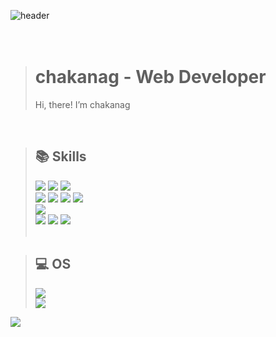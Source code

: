 ![header](https://capsule-render.vercel.app/api?type=wave&color=0:f7cac9,100:92a8d1&height=160&section=header&text=Hi,%20I'm%20chakanag!&fontAlign=50&fontAlignY=70&fontSize=90&fontColor=000000)
<br/><br/><br/>
> # chakanag - Web Developer
> Hi, there! I’m chakanag

<br/>

> ## 📚 Skills
><img src="https://img.shields.io/badge/Java-007396?style=flat-square&logo=Java&logoColor=white"/></a>
><img src="https://img.shields.io/badge/Spring-6DB33F?style=flat-square&logo=Spring&logoColor=white"/></a>
><img src="https://img.shields.io/badge/SpringBoot-6DB33F?style=flat-square&logo=SpringBoot&logoColor=white"/></a>
><br>
><img src="https://img.shields.io/badge/JavaScript-F7DF1E?style=flat-square&logo=JavaScript&logoColor=black"/></a>
><img src="https://img.shields.io/badge/jQuery-0769AD?style=flat-square&logo=jQuery&logoColor=white"/></a>
><img src="https://img.shields.io/badge/Angular-DD0031?style=for-the-badge&logo=angular&logoColor=white"/></a>
><img src="https://img.shields.io/badge/Vue.js-4FC08D?style=flat-square&logo=Vue.js&logoColor=white"/></a> 
><br>
><img src="https://img.shields.io/badge/Flutter-02569B?style=flat-square&logo=Flutter&logoColor=white"/></a>
><br>
><img src="https://img.shields.io/badge/Oracle-F80000?style=flat-square&logo=Oracle&logoColor=white"/></a>
><img src="https://img.shields.io/badge/MySQL-4479A1?style=flat-square&logo=MySQL&logoColor=white"/></a>
><img src="https://img.shields.io/badge/MariaDB-003545?style=flat-square&logo=MariaDB&logoColor=white"/></a>
><br><br>

> ## 💻 OS
><img src="https://img.shields.io/badge/mac%20os-000000?style=for-the-badge&logo=apple&logoColor=white"/></a>
><br>
><img src="https://img.shields.io/badge/Windows-0078D6?style=for-the-badge&logo=windows&logoColor=white"/></a>
><br>

<img src="https://github-readme-stats.vercel.app/api/top-langs/?username=chakanag&theme=blue-green"/></a>
